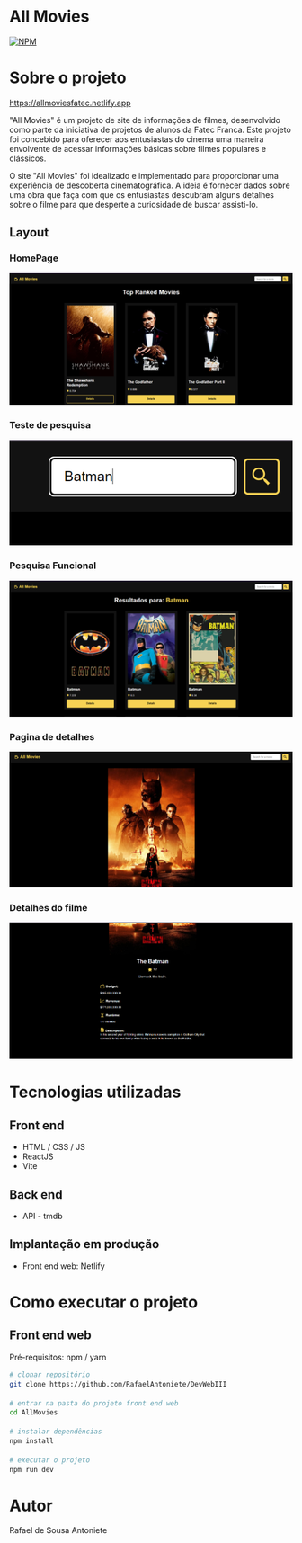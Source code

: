 # All Movies
[![NPM](https://img.shields.io/npm/l/react)](https://github.com/RafaelAntoniete/DevWebIII/blob/main/LICENSE) 

# Sobre o projeto

https://allmoviesfatec.netlify.app


"All Movies" é um projeto de site de informações de filmes, desenvolvido como parte da iniciativa de projetos de alunos da Fatec Franca. Este projeto foi concebido para oferecer aos entusiastas do cinema uma maneira envolvente de acessar informações básicas sobre filmes populares e clássicos.

O site "All Movies" foi idealizado e implementado para proporcionar uma experiência de descoberta cinematográfica. A ideia é fornecer dados sobre uma obra que faça com que os entusiastas descubram alguns detalhes sobre o filme para que desperte a curiosidade de buscar assisti-lo.

## Layout

### HomePage
![Web 1](https://github.com/RafaelAntoniete/Assets/blob/main/HomePage.png)

### Teste de pesquisa
![Web 2](https://github.com/RafaelAntoniete/Assets/blob/main/SearchTest.png)

### Pesquisa Funcional
![Web 3](https://github.com/RafaelAntoniete/Assets/blob/main/FunctionalSearch.png)

### Pagina de detalhes
![Web 4](https://github.com/RafaelAntoniete/Assets/blob/main/DetailsPage.png)

### Detalhes do filme
![Web 5](https://github.com/RafaelAntoniete/Assets/blob/main/MovieDetails.png)

# Tecnologias utilizadas
## Front end
- HTML / CSS / JS 
- ReactJS
- Vite

## Back end
- API - tmdb
  
## Implantação em produção
- Front end web: Netlify

# Como executar o projeto

## Front end web
Pré-requisitos: npm / yarn

```bash
# clonar repositório
git clone https://github.com/RafaelAntoniete/DevWebIII

# entrar na pasta do projeto front end web
cd AllMovies

# instalar dependências
npm install

# executar o projeto
npm run dev
```

# Autor

Rafael de Sousa Antoniete

